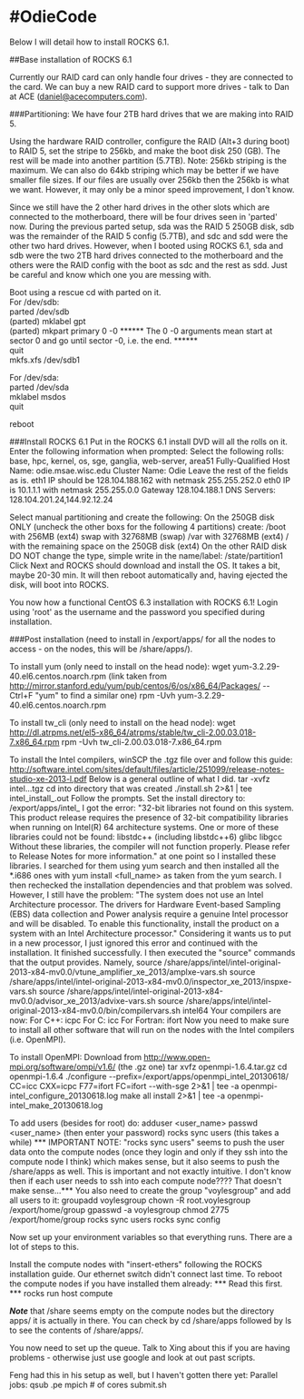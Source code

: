 #OdieCode
=========

Below I will detail how to install ROCKS 6.1.

##Base installation of ROCKS 6.1

Currently our RAID card can only handle four drives - they are connected to the card. We can buy a new RAID card to support more drives - talk to Dan at ACE (daniel@acecomputers.com).

###Partitioning:
We have four 2TB hard drives that we are making into RAID 5.

Using the hardware RAID controller, configure the RAID (Alt+3 during boot) to RAID 5, set the stripe to 256kb, and make the boot disk 250 (GB). The rest will be made into another partition (5.7TB). Note: 256kb striping is the maximum. We can also do 64kb striping which may be better if we have smaller file sizes. If our files are usually over 256kb then the 256kb is what we want. However, it may only be a minor speed improvement, I don't know.

Since we still have the 2 other hard drives in the other slots which are connected to the motherboard, there will be four drives seen in 'parted' now. During the previous parted setup, sda was the RAID 5 250GB disk, sdb was the remainder of the RAID 5 config (5.7TB), and sdc and sdd were the other two hard drives. However, when I booted using ROCKS 6.1, sda and sdb were the two 2TB hard drives connected to the motherboard and the others were the RAID config with the boot as sdc and the rest as sdd. Just be careful and know which one you are messing with.

Boot using a rescue cd with parted on it.  
For /dev/sdb:  
parted /dev/sdb  
(parted) mklabel gpt  
(parted) mkpart primary 0 -0 ****** The 0 -0 arguments mean start at sector 0 and go until sector -0, i.e. the end. ******  
quit  
mkfs.xfs /dev/sdb1  

For /dev/sda:  
parted /dev/sda  
mklabel msdos  
quit

reboot

###Install ROCKS 6.1
Put in the ROCKS 6.1 install DVD will all the rolls on it. Enter the following information when prompted:
Select the following rolls:
base, hpc, kernel, os, sge, ganglia, web-server, area51
Fully-Qualified Host Name: odie.msae.wisc.edu
Cluster Name: Odie
Leave the rest of the fields as is.
eth1 IP should be 128.104.188.162 with netmask 255.255.252.0
eth0 IP is 10.1.1.1 with netmask 255.255.0.0
Gateway 128.104.188.1
DNS Servers: 128.104.201.24,144.92.12.24

Select manual partitioning and create the following:
On the 250GB disk ONLY (uncheck the other boxs for the following 4 partitions) create:
/boot   with 256MB (ext4)
swap   with 32768MB (swap)
/var     with 32768MB (ext4)
/          with the remaining space on the 250GB disk (ext4)
On the other RAID disk DO NOT change the type, simple write in the name/label: /state/partition1
Click Next and ROCKS should download and install the OS. It takes a bit, maybe 20-30 min. It will then reboot automatically and, having ejected the disk, will boot into ROCKS.

You now how a functional CentOS 6.3 installation with ROCKS 6.1!
Login using 'root' as the username and the password you specified during installation.


###Post installation (need to install in /export/apps/<name> for all the nodes to access - on the nodes, this will be /share/apps/<name>).

To install yum (only need to install on the head node): 
wget yum-3.2.29-40.el6.centos.noarch.rpm    (link taken from http://mirror.stanford.edu/yum/pub/centos/6/os/x86_64/Packages/ -- Ctrl+F "yum" to find a similar one)
rpm -Uvh yum-3.2.29-40.el6.centos.noarch.rpm

To install tw_cli (only need to install on the head node):
wget http://dl.atrpms.net/el5-x86_64/atrpms/stable/tw_cli-2.00.03.018-7.x86_64.rpm
rpm -Uvh tw_cli-2.00.03.018-7.x86_64.rpm

To install the Intel compilers, winSCP the .tgz file over and follow this guide:
http://software.intel.com/sites/default/files/article/251099/release-notes-studio-xe-2013-l.pdf
Below is a general outline of what I did.
tar -xvfz intel...tgz
cd into directory that was created
./install.sh 2>&1 | tee intel_install_<date>.out
Follow the prompts. Set the install directory to: /export/apps/intel_<date>
I got the error:
"32-bit libraries not found on this system.
This product release requires the presence of 32-bit compatibility libraries
when running on Intel(R) 64 architecture systems. One or more of these libraries
could not be found:
    libstdc++ (including libstdc++6)
    glibc
    libgcc
Without these libraries, the compiler will not function properly.  Please refer 
to Release Notes for more information."
at one point so I installed these libraries.
I searched for them using yum search <name> and then installed all the *.i686 ones with yum install <full_name> as taken from the yum search.
I then rechecked the installation dependencies and that problem was solved.
However, I still have the problem:
"The system does not use an Intel Architecture processor. The drivers for
Hardware Event-based Sampling (EBS) data collection and Power analysis require a
genuine Intel processor and will be disabled. To enable this functionality,
install the product on a system with an Intel Architecture processor."
Considering it wants us to put in a new processor, I just ignored this error and continued with the installation.
It finished successfully. I then executed the "source" commands that the output provides. Namely,
source /share/apps/intel/intel-original-2013-x84-mv0.0/vtune_amplifier_xe_2013/amplxe-vars.sh
source /share/apps/intel/intel-original-2013-x84-mv0.0/inspector_xe_2013/inspxe-vars.sh
source /share/apps/intel/intel-original-2013-x84-mv0.0/advisor_xe_2013/advixe-vars.sh
source /share/apps/intel/intel-original-2013-x84-mv0.0/bin/compilervars.sh intel64
Your compilers are now:
    For C++: icpc
    For C: icc
    For Fortran: ifort
Now you need to make sure to install all other software that will run on the nodes with the Intel compilers (i.e. OpenMPI).

To install OpenMPI:
Download from http://www.open-mpi.org/software/ompi/v1.6/ (the .gz one)
tar xvfz openmpi-1.6.4.tar.gz
cd openmpi-1.6.4
./configure --prefix=/export/apps/openmpi_intel_20130618/ CC=icc CXX=icpc F77=ifort FC=ifort --with-sge 2>&1 | tee -a openmpi-intel_configure_20130618.log
make all install 2>&1 | tee -a openmpi-intel_make_20130618.log
 
To add users (besides for root) do:
adduser <user_name>
passwd <user_name> (then enter your password)
rocks sync users    (this takes a while)
   *** IMPORTANT NOTE: "rocks sync users" seems to push the user data onto the compute nodes (once they login and only if they ssh into the compute node I think) which makes sense, but it also seems to push the /share/apps as well. This is important and not exactly intuitive. I don't know then if each user needs to ssh into each compute node???? That doesn't make sense...***
You also need to create the group "voylesgroup" and add all users to it:
groupadd voylesgroup
chown -R root.voylesgroup /export/home/group
gpasswd -a <username> voylesgroup
chmod 2775 /export/home/group
rocks sync users
rocks sync config

Now set up your environment variables so that everything runs. There are a lot of steps to this.

Install the compute nodes with "insert-ethers" following the ROCKS installation guide. Our ethernet switch didn't connect last time.
To reboot the compute nodes if you have installed them already:
*** Read this first. ***
rocks run host compute


***Note*** that /share seems empty on the compute nodes but the directory apps/ it is actually in there. You can check by cd /share/apps followed by ls to see the contents of /share/apps/.

You now need to set up the queue. Talk to Xing about this if you are having problems - otherwise just use google and look at out past scripts.

Feng had this in his setup as well, but I haven't gotten there yet:
Parallel jobs:  qsub .pe mpich # of cores submit.sh
